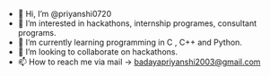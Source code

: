 - 👋 Hi, I’m @priyanshi0720
- 👀 I’m interested in hackathons, internship programes, consultant programs.
- 🌱 I’m currently learning programming in C , C++ and Python.
- 💞️ I’m looking to collaborate on hackathons.
- 📫 How to reach me via mail -> badayapriyanshi2003@gmail.com

<!---
priyanshi0720/priyanshi0720 is a ✨ special ✨ repository because its `README.md` (this file) appears on your GitHub profile.
You can click the Preview link to take a look at your changes.
--->

